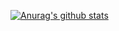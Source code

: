 [![Anurag's github stats](https://github-readme-stats.vercel.app/api?username=tixastronauta&count_private=true&theme=github_dark&show_icons=true&hide_border=true&bg_color=22272e&custom_title=Hi%20there%20%F0%9F%91%8B%21%20My%20name%20is%20Tiago%20Tix%20)](https://github.com/tixastronauta)


<!--
**tixastronauta/tixastronauta** is a ✨ _special_ ✨ repository because its `README.md` (this file) appears on your GitHub profile.

Here are some ideas to get you started:

- 🔭 I’m currently working on ...
- 🌱 I’m currently learning ...
- 👯 I’m looking to collaborate on ...
- 🤔 I’m looking for help with ...
- 💬 Ask me about ...
- 📫 How to reach me: ...
- 😄 Pronouns: ...
- ⚡ Fun fact: ...
-->
